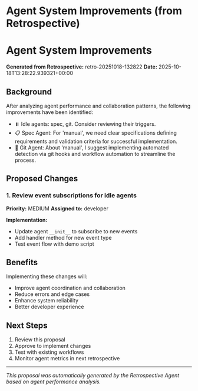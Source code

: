 # Agent System Improvements (from Retrospective)

# Agent System Improvements

**Generated from Retrospective:** retro-20251018-132822
**Date:** 2025-10-18T13:28:22.939321+00:00

## Background

After analyzing agent performance and collaboration patterns, the following improvements have been identified:

- ⏸️ Idle agents: spec, git. Consider reviewing their triggers.
- 📋 Spec Agent: For 'manual', we need clear specifications defining requirements and validation criteria for successful implementation.
- 🔧 Git Agent: About 'manual', I suggest implementing automated detection via git hooks and workflow automation to streamline the process.

## Proposed Changes

### 1. Review event subscriptions for idle agents

**Priority:** MEDIUM
**Assigned to:** developer

**Implementation:**
- Update agent `__init__` to subscribe to new events
- Add handler method for new event type
- Test event flow with demo script


## Benefits

Implementing these changes will:
- Improve agent coordination and collaboration
- Reduce errors and edge cases
- Enhance system reliability
- Better developer experience

## Next Steps

1. Review this proposal
2. Approve to implement changes
3. Test with existing workflows
4. Monitor agent metrics in next retrospective

---

*This proposal was automatically generated by the Retrospective Agent based on agent performance analysis.*
